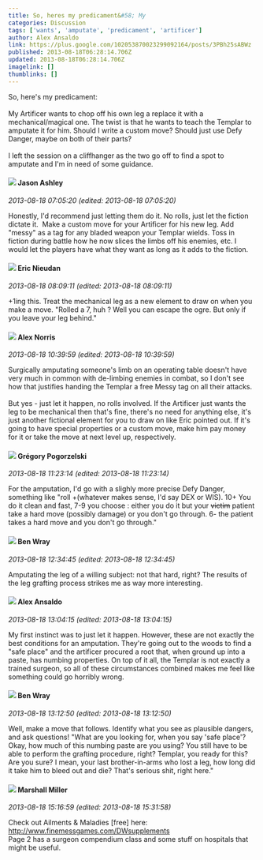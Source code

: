 ```yaml
---
title: So, heres my predicament&#58; My
categories: Discussion
tags: ['wants', 'amputate', 'predicament', 'artificer']
author: Alex Ansaldo
link: https://plus.google.com/102053870023299092164/posts/3PBh25sABWz
published: 2013-08-18T06:28:14.706Z
updated: 2013-08-18T06:28:14.706Z
imagelink: []
thumblinks: []
---
```


So, here&#39;s my predicament:<br /><br />My Artificer wants to chop off his own leg a replace it with a mechanical/magical one. The twist is that he wants to teach the Templar to amputate it for him. Should I write a custom move? Should just use Defy Danger, maybe on both of their parts? <br /><br />I left the session on a cliffhanger as the two go off to find a spot to amputate and I&#39;m in need of some guidance. 
<div id='comment z13xu5mxzmectvbsi23lerjr4ui4fxz30'>
  <h4><img src='{{site.baseurl}}//images/avatars/112012855912889318216_photo.jpg'> Jason Ashley</h4>
      <p><cite>2013-08-18 07:05:20 (edited: 2013-08-18 07:05:20)</cite></p>
        <p>Honestly, I&#39;d recommend just letting them do it. No rolls, just let the fiction dictate it.  Make a custom move for your Artificer for his new leg. Add &quot;messy&quot; as a tag for any bladed weapon your Templar wields. Toss in fiction during battle how he now slices the limbs off his enemies, etc. I would let the players have what they want as long as it adds to the fiction.</p>
</div>
        

<div id='comment z13xu5mxzmectvbsi23lerjr4ui4fxz30'>
  <h4><img src='{{site.baseurl}}//images/avatars/112928858730524882505_photo.jpg'> Eric Nieudan</h4>
      <p><cite>2013-08-18 08:09:11 (edited: 2013-08-18 08:09:11)</cite></p>
        <p>+1ing this. Treat the mechanical leg as a new element to draw on when you make a move. &quot;Rolled a 7, huh ? Well you can escape the ogre. But only if you leave your leg behind.&quot;</p>
</div>
        

<div id='comment z13xu5mxzmectvbsi23lerjr4ui4fxz30'>
  <h4><img src='{{site.baseurl}}//images/avatars/112750659160242168572_photo.jpg'> Alex Norris</h4>
      <p><cite>2013-08-18 10:39:59 (edited: 2013-08-18 10:39:59)</cite></p>
        <p>Surgically amputating someone&#39;s limb on an operating table doesn&#39;t have very much in common with de-limbing enemies in combat, so I don&#39;t see how that justifies handing the Templar a free Messy tag on all their attacks.<br /><br />But yes - just let it happen, no rolls involved. If the Artificer just wants the leg to be mechanical then that&#39;s fine, there&#39;s no need for anything else, it&#39;s just another fictional element for you to draw on like Eric pointed out. If it&#39;s going to have special properties or a custom move, make him pay money for it or take the move at next level up, respectively.</p>
</div>
        

<div id='comment z13xu5mxzmectvbsi23lerjr4ui4fxz30'>
  <h4><img src='{{site.baseurl}}//images/avatars/117893291087912039716_photo.jpg'> Grégory Pogorzelski</h4>
      <p><cite>2013-08-18 11:23:14 (edited: 2013-08-18 11:23:14)</cite></p>
        <p>For the amputation, I&#39;d go with a slighly more precise Defy Danger, something like &quot;roll +(whatever makes sense, I&#39;d say DEX or WIS). 10+ You do it clean and fast, 7-9 you choose : either you do it but your <del>victim</del> patient take a hard move (possibly damage) or you don&#39;t go through. 6- the patient takes a hard move and you don&#39;t go through.&quot; </p>
</div>
        

<div id='comment z13xu5mxzmectvbsi23lerjr4ui4fxz30'>
  <h4><img src='{{site.baseurl}}//images/avatars/117478240607286855024_photo.jpg'> Ben Wray</h4>
      <p><cite>2013-08-18 12:34:45 (edited: 2013-08-18 12:34:45)</cite></p>
        <p>Amputating the leg of a willing subject: not that hard, right? The results of the leg grafting process strikes me as way more interesting.</p>
</div>
        

<div id='comment z13xu5mxzmectvbsi23lerjr4ui4fxz30'>
  <h4><img src='{{site.baseurl}}//images/avatars/102053870023299092164_photo.jpg'> Alex Ansaldo</h4>
      <p><cite>2013-08-18 13:04:15 (edited: 2013-08-18 13:04:15)</cite></p>
        <p>My first instinct was to just let it happen. However, these are not exactly the best conditions for an amputation. They&#39;re going out to the woods to find a &quot;safe place&quot; and the artificer procured a root that, when ground up into a paste, has numbing properties. On top of it all, the Templar is not exactly a trained surgeon, so all of these circumstances combined makes me feel like something could go horribly wrong.</p>
</div>
        

<div id='comment z13xu5mxzmectvbsi23lerjr4ui4fxz30'>
  <h4><img src='{{site.baseurl}}//images/avatars/117478240607286855024_photo.jpg'> Ben Wray</h4>
      <p><cite>2013-08-18 13:12:50 (edited: 2013-08-18 13:12:50)</cite></p>
        <p>Well, make a move that follows. Identify what you see as plausible dangers, and ask questions! &quot;What are you looking for, when you say &#39;safe place&#39;? Okay, how much of this numbing paste are you using? You still have to be able to perform the grafting procedure, right? Templar, you ready for this? Are you sure? I mean, your last brother-in-arms who lost a leg, how long did it take him to bleed out and die? That&#39;s serious shit, right here.&quot;</p>
</div>
        

<div id='comment z13xu5mxzmectvbsi23lerjr4ui4fxz30'>
  <h4><img src='{{site.baseurl}}//images/avatars/113927217394445366066_photo.jpg'> Marshall Miller</h4>
      <p><cite>2013-08-18 15:16:59 (edited: 2013-08-18 15:31:58)</cite></p>
        <p>Check out Ailments &amp; Maladies [free] here:<br /><a href="http://www.finemessgames.com/DWsupplements" class="ot-anchor">http://www.finemessgames.com/DWsupplements</a><br />Page 2 has a surgeon compendium class and some stuff on hospitals that might be useful.</p>
</div>
        
